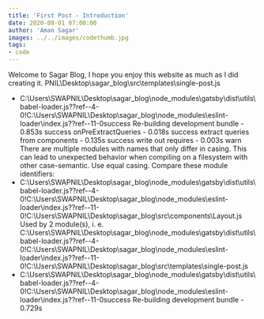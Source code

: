 ```yaml
---
title: 'First Post - Introduction'
date: 2020-08-01 07:00:00
author: 'Aman Sagar'
images: ../../images/codethumb.jpg
tags:
- code
---
```


Welcome to Sagar Blog, I hope you enjoy this website as much as I did creating it.
PNIL\Desktop\sagar_blog\src\templates\single-post.js
* C:\Users\SWAPNIL\Desktop\sagar_blog\node_modules\gatsby\dist\utils\babel-loader.js??ref--4-0!C:\Users\SWAPNIL\Desktop\sagar_blog\node_modules\eslint-loader\index.js??ref--11-0success Re-building development bundle - 0.853s
success onPreExtractQueries - 0.018s
success extract queries from components - 0.135s
success write out requires - 0.003s
warn There are multiple modules with names that only differ in casing.
This can lead to unexpected behavior when compiling on a filesystem with other case-semantic.
Use equal casing. Compare these module identifiers:
* C:\Users\SWAPNIL\Desktop\sagar_blog\node_modules\gatsby\dist\utils\babel-loader.js??ref--4-0!C:\Users\SWAPNIL\Desktop\sagar_blog\node_modules\eslint-loader\index.js??ref--11-0!C:\Users\SWAPNIL\Desktop\sagar_blog\src\components\Layout.js
    Used by 2 module(s), i. e.
    C:\Users\SWAPNIL\Desktop\sagar_blog\node_modules\gatsby\dist\utils\babel-loader.js??ref--4-0!C:\Users\SWAPNIL\Desktop\sagar_blog\node_modules\eslint-loader\index.js??ref--11-0!C:\Users\SWAPNIL\Desktop\sagar_blog\src\templates\single-post.js
* C:\Users\SWAPNIL\Desktop\sagar_blog\node_modules\gatsby\dist\utils\babel-loader.js??ref--4-0!C:\Users\SWAPNIL\Desktop\sagar_blog\node_modules\eslint-loader\index.js??ref--11-0success Re-building development bundle - 0.729s